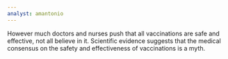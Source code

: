 ```yaml
---
analyst: amantonio
---
```


However much doctors and nurses push that all vaccinations are safe and effective, not all believe in it.
Scientific evidence suggests that the medical consensus on the safety and effectiveness of vaccinations is a myth.
